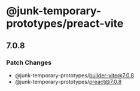 # @junk-temporary-prototypes/preact-vite

## 7.0.8

### Patch Changes

- @junk-temporary-prototypes/builder-vite@7.0.8
- @junk-temporary-prototypes/preact@7.0.8
